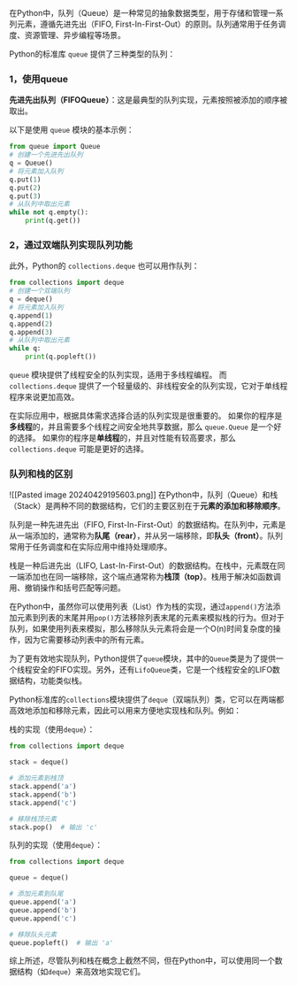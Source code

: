 在Python中，队列（Queue）是一种常见的抽象数据类型，用于存储和管理一系列元素，遵循先进先出（FIFO, First-In-First-Out）的原则。队列通常用于任务调度、资源管理、异步编程等场景。


Python的标准库 `queue` 提供了三种类型的队列：

### 1，使用queue
**先进先出队列（FIFOQueue）**：这是最典型的队列实现，元素按照被添加的顺序被取出。

以下是使用 `queue` 模块的基本示例：
```python
from queue import Queue
# 创建一个先进先出队列
q = Queue()
# 将元素加入队列
q.put(1)
q.put(2)
q.put(3)
# 从队列中取出元素
while not q.empty():
    print(q.get())
```

### 2，通过**双端队列**实现队列功能

此外，Python的 `collections.deque` 也可以用作队列：
```python
from collections import deque
# 创建一个双端队列
q = deque()
# 将元素加入队列
q.append(1)
q.append(2)
q.append(3)
# 从队列中取出元素
while q:
    print(q.popleft())
```

`queue` 模块提供了线程安全的队列实现，适用于多线程编程。
而 `collections.deque` 提供了一个轻量级的、非线程安全的队列实现，它对于单线程程序来说更加高效。

在实际应用中，根据具体需求选择合适的队列实现是很重要的。
如果你的程序是**多线程**的，并且需要多个线程之间安全地共享数据，那么 `queue.Queue` 是一个好的选择。
如果你的程序是**单线程**的，并且对性能有较高要求，那么 `collections.deque` 可能是更好的选择。




### 队列和栈的区别
![[Pasted image 20240429195603.png]]
在Python中，队列（Queue）和栈（Stack）是两种不同的数据结构，它们的主要区别在于**元素的添加和移除顺序**。

队列是一种先进先出（FIFO, First-In-First-Out）的数据结构。在队列中，元素是从一端添加的，通常称为**队尾（rear）**，并从另一端移除，即**队头（front）**。队列常用于任务调度和在实际应用中维持处理顺序。

栈是一种后进先出（LIFO, Last-In-First-Out）的数据结构。在栈中，元素既在同一端添加也在同一端移除，这个端点通常称为**栈顶（top）**。栈用于解决如函数调用、撤销操作和括号匹配等问题。

在Python中，虽然你可以使用列表（List）作为栈的实现，通过`append()`方法添加元素到列表的末尾并用`pop()`方法移除列表末尾的元素来模拟栈的行为。但对于队列，如果使用列表来模拟，那么移除队头元素将会是一个O(n)时间复杂度的操作，因为它需要移动列表中的所有元素。

为了更有效地实现队列，Python提供了`queue`模块，其中的`Queue`类是为了提供一个线程安全的FIFO实现。另外，还有`LifoQueue`类，它是一个线程安全的LIFO数据结构，功能类似栈。



Python标准库的`collections`模块提供了`deque`（双端队列）类，它可以在两端都高效地添加和移除元素，因此可以用来方便地实现栈和队列。例如：

栈的实现（使用`deque`）：
```python
from collections import deque

stack = deque()

# 添加元素到栈顶
stack.append('a')
stack.append('b')
stack.append('c')

# 移除栈顶元素
stack.pop()  # 输出 'c'
```

队列的实现（使用`deque`）：
```python
from collections import deque

queue = deque()

# 添加元素到队尾
queue.append('a')
queue.append('b')
queue.append('c')

# 移除队头元素
queue.popleft()  # 输出 'a'
```

综上所述，尽管队列和栈在概念上截然不同，但在Python中，可以使用同一个数据结构（如`deque`）来高效地实现它们。